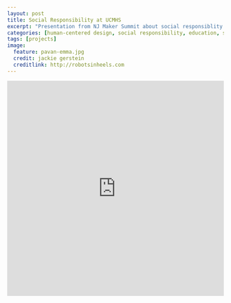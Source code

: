 ```yaml
---
layout: post
title: Social Responsibility at UCMHS
excerpt: "Presentation from NJ Maker Summit about social responsiblity at UCMHS"
categories: [human-centered design, social responsibility, education, slide decks]
tags: [projects]
image:
  feature: pavan-emma.jpg
  credit: jackie gerstein
  creditlink: http://robotsinheels.com
---
```


<iframe width="760px" height="500px" src="https://sway.com/s/UaB3ZGoxjyUVaxU3/embed" frameborder="0" marginheight="0" marginwidth="0" max-width="100%" sandbox="allow-forms allow-modals allow-orientation-lock allow-popups allow-same-origin allow-scripts" scrolling="no" style="border: none; max-width: 100%; max-height: 100vh" allowfullscreen mozallowfullscreen msallowfullscreen webkitallowfullscreen />